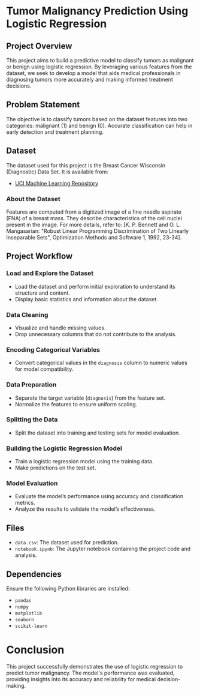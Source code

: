 # Tumor Malignancy Prediction Using Logistic Regression

## Project Overview
This project aims to build a predictive model to classify tumors as malignant or benign using logistic regression. By leveraging various features from the dataset, we seek to develop a model that aids medical professionals in diagnosing tumors more accurately and making informed treatment decisions.

## Problem Statement
The objective is to classify tumors based on the dataset features into two categories: malignant (1) and benign (0). Accurate classification can help in early detection and treatment planning.

## Dataset
The dataset used for this project is the Breast Cancer Wisconsin (Diagnostic) Data Set. It is available from:
- [UCI Machine Learning Repository](https://www.kaggle.com/datasets/uciml/breast-cancer-wisconsin-data)

### About the Dataset
Features are computed from a digitized image of a fine needle aspirate (FNA) of a breast mass. They describe characteristics of the cell nuclei present in the image. For more details, refer to: [K. P. Bennett and O. L. Mangasarian: "Robust Linear Programming Discrimination of Two Linearly Inseparable Sets", Optimization Methods and Software 1, 1992, 23-34].


## Project Workflow

### Load and Explore the Dataset
- Load the dataset and perform initial exploration to understand its structure and content.
- Display basic statistics and information about the dataset.

### Data Cleaning
- Visualize and handle missing values.
- Drop unnecessary columns that do not contribute to the analysis.

### Encoding Categorical Variables
- Convert categorical values in the `diagnosis` column to numeric values for model compatibility.

### Data Preparation
- Separate the target variable (`diagnosis`) from the feature set.
- Normalize the features to ensure uniform scaling.

### Splitting the Data
- Split the dataset into training and testing sets for model evaluation.

### Building the Logistic Regression Model
- Train a logistic regression model using the training data.
- Make predictions on the test set.

### Model Evaluation
- Evaluate the model’s performance using accuracy and classification metrics.
- Analyze the results to validate the model’s effectiveness.

## Files
- `data.csv`: The dataset used for prediction.
- `notebook.ipynb`: The Jupyter notebook containing the project code and analysis.

## Dependencies
Ensure the following Python libraries are installed:
- `pandas`
- `numpy`
- `matplotlib`
- `seaborn`
- `scikit-learn`

# Conclusion
This project successfully demonstrates the use of logistic regression to predict tumor malignancy. The model's performance was evaluated, providing insights into its accuracy and reliability for medical decision-making.
